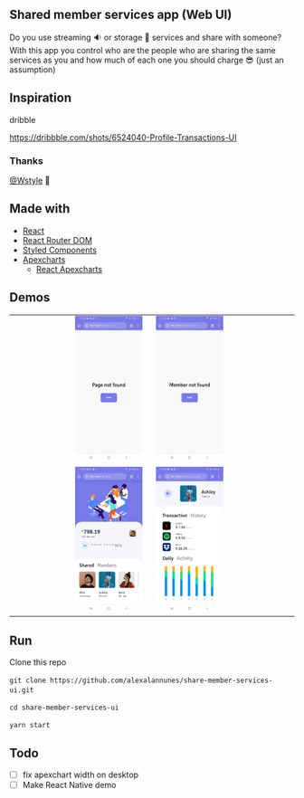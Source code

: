 ## Shared member services app (Web UI)

Do you use streaming :sound: or storage :open_file_folder: services and share with someone? With this app you control who are the people who are sharing the same services as you and how much of each one you should charge :sunglasses: (just an assumption)

## Inspiration

dribble

https://dribbble.com/shots/6524040-Profile-Transactions-UI

### Thanks
[@Wstyle](https://dribbble.com/Wstyle) :handshake:


## Made with
* [React](https://dribbble.com/shots/6524040-Profile-Transactions-UI)
* [React Router DOM](https://reacttraining.com/react-router/web/guides/quick-start)
* [Styled Components](https://styled-components.com/)
* [Apexcharts](https://apexcharts.com/)
  * [React Apexcharts](https://apexcharts.com/react-chart-demos/)




## Demos
| | |
|--:|--|
| <img style="margin-right: 10px" src="./.github/page-404.jpeg" width="50%" />| <img style="margin-right: 10px" src="./.github/member-404.jpeg" width="50%" /> |
| <img style="margin-right: 10px" src="./.github/home.jpeg" width="50%" /> | <img style="margin-right: 10px" src="./.github/member-details.jpeg" width="50%" />|


## Run

Clone this repo

`git clone https://github.com/alexalannunes/share-member-services-ui.git`

`cd share-member-services-ui`

`yarn start`


## Todo
- [ ] fix apexchart width on desktop
- [ ] Make React Native demo